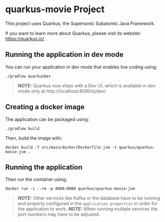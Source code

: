 # quarkus-movie Project

This project uses Quarkus, the Supersonic Subatomic Java Framework.

If you want to learn more about Quarkus, please visit its website: https://quarkus.io/ .

## Running the application in dev mode

You can run your application in dev mode that enables live coding using:
```shell script
./gradlew quarkusDev
```

> **_NOTE:_**  Quarkus now ships with a Dev UI, which is available in dev mode only at http://localhost:8080/q/dev/.

## Creating a docker image

The application can be packaged using:
```shell script
./gradlew build
```

Then, build the image with:
```shell script
docker build -f src/main/docker/Dockerfile.jvm -t quarkus/quarkus-movie-jvm .
```

## Running the application

Then run the container using:
```shell script
docker run -i --rm -p 8080:8080 quarkus/quarkus-movie-jvm
```

> **_NOTE:_**  Other services like Kafka or the database have to be running and properly configured in the `application.properties` in order for the application to work.
> **_NOTE:_**  When running multiple services the port numbers may have to be adjusted.